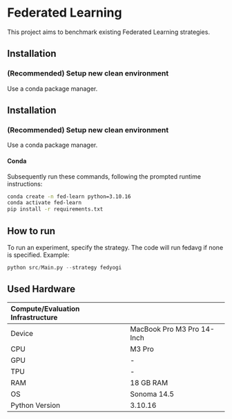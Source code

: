 # Federated Learning
This project aims to benchmark existing Federated Learning strategies.  

## Installation
### (Recommended) Setup new clean environment
Use a conda package manager.

## Installation
### (Recommended) Setup new clean environment
Use a conda package manager.

#### Conda
Subsequently run these commands, following the prompted runtime instructions:
```bash
conda create -n fed-learn python=3.10.16
conda activate fed-learn
pip install -r requirements.txt
```

## How to run
To run an experiment, specify the strategy. The code will run fedavg if none is specified.
Example:
```py
python src/Main.py --strategy fedyogi

```

## Used Hardware
| Compute/Evaluation Infrastructure    |                                      |
|:-------------------------------------|--------------------------------------|
| Device                               | MacBook Pro M3 Pro 14-Inch                  |
| CPU                                  | M3 Pro |
| GPU                                  | -                                    |
| TPU                                  | -                                    |
| RAM                                  | 18 GB RAM                       |
| OS                                   | Sonoma 14.5                        |
| Python Version                       | 3.10.16                      |


